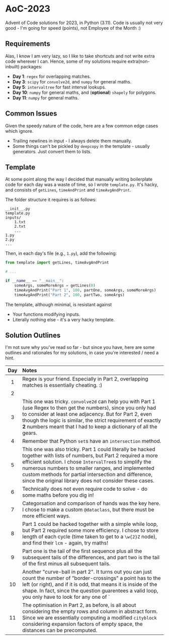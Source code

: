 # AoC-2023

Advent of Code solutions for 2023, in Python (3.11). Code is usually not very good - I'm going for 
speed (points), not Employee of the Month :)

## Requirements

Alas, I know I am very lazy, so I like to take shortcuts and not write extra code wherever I can. 
Hence, some of my solutions require extra(non-inbuilt) packages:

- **Day 1**: `regex` for overlapping matches.
- **Day 3**: `scipy` for `convolve2d`, and `numpy` for general maths.
- **Day 5**: `intervaltree` for fast interval lookups.
- **Day 10**: `numpy` for general maths, and (**optional**) `shapely` for polygons.
- **Day 11**: `numpy` for general maths.

## Common Issues

Given the speedy nature of the code, here are a few common edge cases which ignore. 

- Trailing newlines in input - I always delete them manually.
- Some things can't be pickled by `deepcopy` in the template - usually generators. Just convert them to lists.

## Template

At some point along the way I decided that manually writing boilerplate code for each day was a waste of time, so I wrote `template.py`. It's hacky, and consists of `getLines`, `timeAndPrint` and `timeAvgAndPrint`. 

The folder structure it requires is as follows:
```
__init__.py
template.py
inputs/
	1.txt
	2.txt
	...
1.py
2.py
...
```

Then, in each day's file (e.g., `1.py`), add the following:
```Python
from template import getLines, timeAvgAndPrint

# ...

if __name__ == "__main__":
    someArgs, someMoreArgs = getLines(0)
    timeAvgAndPrint("Part 1", 100, partOne, someArgs, someMoreArgs)
    timeAvgAndPrint("Part 2", 100, partTwo, someArgs)
```

The template, although minimal, is resistant against
- Your functions modifying inputs.
- Literally nothing else - it's a very hacky template.

## Solution Outlines

I'm not sure why you've read so far - but since you have, here are some outlines and rationales for my solutions, in case you're interested / need a hint.

| Day | Notes |
| :-: | :---- |
| 1   | Regex is your friend. Especially in Part 2, overlapping matches is essentially cheating. :) |
| 2   |       |
| 3   | This one was tricky. `convolve2d` can help you with Part 1 (use Regex to then get the numbers), since you only had to consider at least one adjacency. But for Part 2, even though the logic is similar, the strict requirement of exactly **2** numbers meant that I had to keep a dictionary of all the gears. |
| 4   | Remember that Python `set`s have an `intersection` method.
| 5   | This one was also tricky. Part 1 could literally be hacked together with lists of numbers, but Part 2 required a more efficient solution. I chose `IntervalTree`s to simplify the numerous numbers to smaller ranges, and implemented custom methods for partial intersection and difference, since the original library does not consider these cases. |
| 6   | Technically does not even require code to solve - do some maths before you dig in! |
| 7   | Categorsation and comparison of hands was the key here. I chose to make a custom `@dataclass`, but there must be more efficient ways. |
| 8   | Part 1 could be hacked together with a simple while loop, but Part 2 required some more efficiency. I chose to store length of each cycle (time taken to get to a `\w{2}Z` node), and find their `lcm` - again, try maths! |
| 9   | Part one is the tail of the first sequence plus all the subsequent tails of the differences, and part two is the tail of the first minus all subsequent tails. |
| 10  | Another "curve-ball in part 2". It turns out you can just count the number of "border-crossings" a point has to the left (or right), and if it is odd, that means it is inside of the shape. In fact, since the question guarentees a valid loop, you only have to look for any one of `|JL`. Or, if you're feeling particularly lazy, use `shapely`! |
| 11  | The optimisation in Part 2, as before, is all about considering the empty rows and column in abstract form. Since we are essentially computing a modified `cityblock` considering expansion factors of empty space, the distances can be precomputed. |